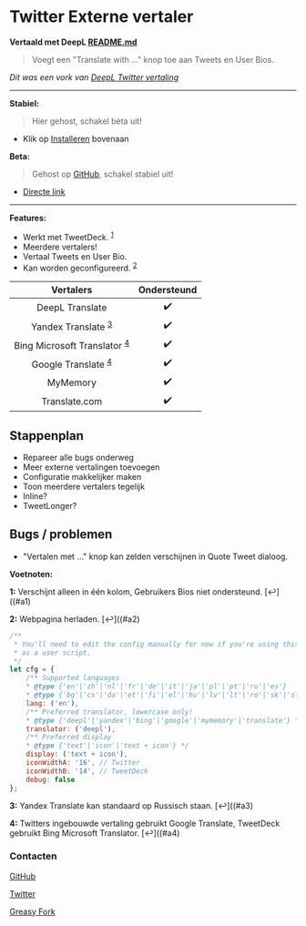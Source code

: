 # Twitter Externe vertaler

**Vertaald met DeepL [README.md](https://github.com/magicoflolis/userscriptrepo/tree/master/ExternalTranslator#twitter-external-translator)**

> Voegt een "Translate with ..." knop toe aan Tweets en User Bios.

*Dit was een vork van [DeepL Twitter vertaling](https://greasyfork.org/scripts/411976)*

***
**Stabiel:**

> Hier gehost, schakel bèta uit!

* Klik op [Installeren](#install-area) bovenaan

**Beta:**

> Gehost op [GitHub](https://github.com/magicoflolis/userscriptrepo/tree/master/ExternalTranslator#twitter-external-translator), schakel stabiel uit!

* [Directe link](https://github.com/magicoflolis/userscriptrepo/raw/master/ExternalTranslator/twittertranslatorbeta.user.js)

***

**Features:**

* Werkt met TweetDeck. <sup id="a1">[1](#f1)</sup>
* Meerdere vertalers!
* Vertaal Tweets en User Bio.
* Kan worden geconfigureerd. <sup id="a2">[2](#f2)</sup>

 Vertalers | Ondersteund
:-----------:|:---------:
DeepL Translate | ✔️
Yandex Translate <sup id="a3">[3](#f3)</sup> | ✔️
Bing Microsoft Translator <sup id="a4">[4](#f4) | ✔️
Google Translate <sup id="a4">[4](#f4) | ✔️
MyMemory | ✔️
Translate.com | ✔️

## Stappenplan

* Repareer alle bugs onderweg
* Meer externe vertalingen toevoegen
* Configuratie makkelijker maken
* Toon meerdere vertalers tegelijk
* Inline?
* TweetLonger?

## Bugs / problemen

* "Vertalen met ..." knop kan zelden verschijnen in Quote Tweet dialoog.

**Voetnoten:**

<b id="f1">1:</b> Verschijnt alleen in één kolom, Gebruikers Bios niet ondersteund. [↩]((#a1)

<b id="f2">2:</b> Webpagina herladen. [↩]((#a2)

```javascript
/**
 * You'll need to edit the config manually for now if you're using this
 * as a user script.
 */
let cfg = {
    /** Supported languages
    * @type {'en'|'zh'|'nl'|'fr'|'de'|'it'|'ja'|'pl'|'pt'|'ru'|'es'}
    * @type {'bg'|'cs'|'da'|'et'|'fi'|'el'|'hu'|'lv'|'lt'|'ro'|'sk'|'sl'|'sv'} */
    lang: ('en'),
    /** Preferred translator, lowercase only!
    * @type {'deepl'|'yandex'|'bing'|'google'|'mymemory'|'translate'} */
    translator: ('deepl'),
    /** Preferred display
    * @type {'text'|'icon'|'text + icon'} */
    display: ('text + icon'),
    iconWidthA: '16', // Twitter
    iconWidthB: '14', // TweetDeck
    debug: false
};
```

<b id="f3">3:</b> Yandex Translate kan standaard op Russisch staan. [↩]((#a3)

<b id="f4">4:</b> Twitters ingebouwde vertaling gebruikt Google Translate, TweetDeck gebruikt Bing Microsoft Translator. [↩]((#a4)

### Contacten

[GitHub](https://github.com/magicoflolis)

[Twitter](https://twitter.com/for_lollipops)

[Greasy Fork](https://greasyfork.org/users/166061)
